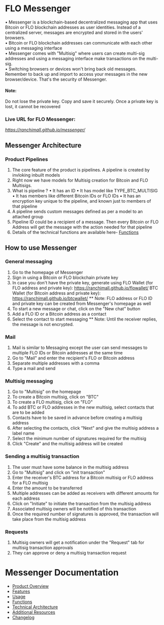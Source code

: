# FLO Messenger
 
• Messenger is a blockchain-based decentralized messaging app that uses Bitcoin or FLO blockchain addresses as user identities. Instead of a centralized server, messages are encrypted and stored in the users' browsers.  
• Bitcoin or FLO blockchain addresses can communicate with each other using a messaging interface  
• Messenger comes with "Multisig" where users can create multi-sig addresses and using a messaging interface make transactions on the multi-sig.  
• Switching browsers or devices won't bring back old messages. Remember to back up and import to access your messages in the new browser/device. That's the security of Messenger.  

#### Note:  
Do not lose the private key. Copy and save it securely. Once a private key is lost, it cannot be recovered

### Live URL for FLO Messenger:
*https://ranchimall.github.io/messenger/*  

## Messenger Architecture
### Product Pipelines
1. The core feature of the product is pipelines. A pipeline is created by invloking inbuilt models
2. Right now we have models for Multisig creation for Bitcoin and FLO Multisigs. 
3. What is pipeline ?
• It has an ID
• It has model like TYPE_BTC_MULTISIG
• It has members like different Bitcoin IDs or FLO IDs
• It has an encryption key unique to the pipeline, and known just to members of that pipeline
4. A pipeline sends custom messages defined as per a model to an attached group
5. Pipeline ID could be a recipient of a message. Then every Bitcoin or FLO Address will get the message with the action needed for that pipeline
6. Details of the technical functions are available here- [Functions](docs/functions.md)

## How to use Messenger  
### General messaging  
1. Go to the homepage of Messenger
2. Sign in using a Bitcoin or FLO blockchain private key
3. In case you don't have the private key, generate using
   FLO Wallet (for FLO address and private key): https://ranchimall.github.io/flowallet/
   BTC Wallet (for Bitcoin address and private key): https://ranchimall.github.io/btcwallet/
** Note: FLO address or FLO ID and private key can be created from Messenger's homepage as well
4. To start a new message or chat, click on the "New chat" button
5. Add a FLO ID or a Bitcoin address as a contact
6. Select the contact to start messaging
** Note: Until the receiver replies, the message is not encrypted.

### Mail  
1. Mail is similar to Messaging except the user can send messages to multiple FLO IDs or Bitcoin addresses at the same time
2. Go to "Mail" and enter the recipient's FLO or Bitcoin address
3. Separate multiple addresses with a comma
4. Type a mail and send

### Multisig messaging  
1. Go to "Multisig" on the homepage
2. To create a Bitcoin multisig, click on "BTC"
3. To create a FLO multisig, click on "FLO"
4. To add BTC or FLO addresses in the new multisig, select contacts that are to be added
5. Contacts have to be saved in advance before creating a multisig address
6. After selecting the contacts, click "Next" and give the multisig address a label name
7. Select the minimum number of signatures required for the multisig
8. Click "Create" and the multisig address will be created

### Sending a multisig transaction  
1. The user must have some balance in the multisig address
2. Go to "Multisig" and click on "init transaction"
3. Enter the receiver's BTC address for a Bitcoin multisig or FLO address for a FLO multisig
4. Enter the amount to be transferred
5. Multiple addresses can be added as receivers with different amounts for each address
6. Click on "Initiate" to initiate the transaction from the multisig address
7. Associated multisig owners will be notified of this transaction
8. Once the required number of signatures is approved, the transaction will take place from the multisig address

### Requests  
1. Multisig owners will get a notification under the "Request" tab for multisig transaction approvals
2. They can approve or deny a multisig transaction request

# Messenger Documentation

- [Product Overview](docs/product-overview.md)
- [Features](docs/features.md)
- [Usage](docs/usage.md)
- [Functions](docs/functions.md)
- [Technical Architecture](docs/technical-architecture.md)
- [Additional Resources](docs/additional-resources.md)
- [Changelog](docs/changelog.md)

      
